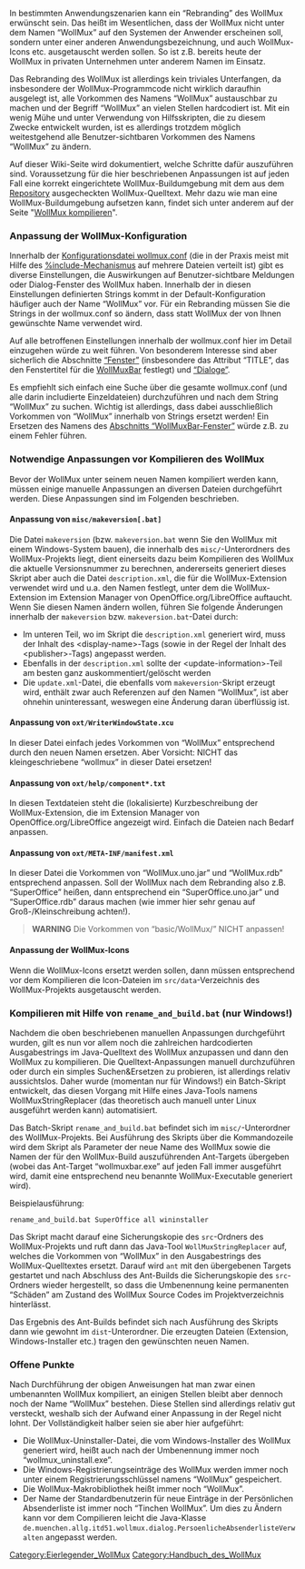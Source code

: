 In bestimmten Anwendungszenarien kann ein “Rebranding” des
WollMux erwünscht sein. Das heißt im Wesentlichen,
dass der WollMux nicht unter dem Namen “WollMux” auf den Systemen der
Anwender erscheinen soll, sondern unter einer anderen
Anwendungsbezeichnung, und auch WollMux-Icons etc. ausgetauscht werden
sollen. So ist z.B. bereits heute der WollMux in privaten Unternehmen
unter anderem Namen im Einsatz.

Das Rebranding des WollMux ist allerdings kein triviales Unterfangen, da
insbesondere der WollMux-Programmcode nicht wirklich daraufhin ausgelegt
ist, alle Vorkommen des Namens “WollMux” austauschbar zu machen und der
Begriff “WollMux” an vielen Stellen hardcodiert ist. Mit ein wenig Mühe
und unter Verwendung von Hilfsskripten, die zu diesem Zwecke entwickelt
wurden, ist es allerdings trotzdem möglich weitestgehend alle
Benutzer-sichtbaren Vorkommen des Namens “WollMux” zu ändern.

Auf dieser Wiki-Seite wird dokumentiert, welche Schritte dafür
auszuführen sind. Voraussetzung für die hier beschriebenen Anpassungen
ist auf jeden Fall eine korrekt eingerichtete WollMux-Buildumgebung mit
dem aus dem [Repository](../Repository.md) ausgecheckten
WollMux-Quelltext. Mehr dazu wie man eine WollMux-Buildumgebung
aufsetzen kann, findet sich unter anderem auf der Seite "[WollMux kompilieren](../WollMux_kompilieren)".

### Anpassung der WollMux-Konfiguration

Innerhalb der [Konfigurationsdatei wollmux.conf](Konfigurationsdatei_wollmux.conf) (die in der
Praxis meist mit Hilfe des
[%include-Mechanismus](Format_von_WollMux-Config-Dateien.md#include)
auf mehrere Dateien verteilt ist) gibt es diverse Einstellungen, die
Auswirkungen auf Benutzer-sichtbare Meldungen oder Dialog-Fenster des
WollMux haben. Innerhalb der in diesen Einstellungen definierten Strings
kommt in der Default-Konfiguration häufiger auch der Name “WollMux” vor.
Für ein Rebranding müssen Sie die Strings in der wollmux.conf so ändern,
dass statt WollMux der von Ihnen gewünschte Name verwendet wird.

Auf alle betroffenen Einstellungen innerhalb der wollmux.conf hier im
Detail einzugehen würde zu weit führen. Von besonderem Interesse sind
aber sicherlich die Abschnitte
[“Fenster”](Konfigurationsdatei_wollmux_conf.md#fenster)
(insbesondere das Attribut “TITLE”, das den Fenstertitel für die
[WollMuxBar](WollMuxBar.md) festlegt) und
[“Dialoge”](Konfigurationsdatei_wollmux_conf.md#dialoge).

Es empfiehlt sich einfach eine Suche über die gesamte wollmux.conf (und
alle darin includierte Einzeldateien) durchzuführen und nach dem String
“WollMux” zu suchen. Wichtig ist allerdings, dass dabei ausschließlich
Vorkommen von “WollMux” innerhalb von Strings ersetzt werden! Ein
Ersetzen des Namens des [Abschnitts “WollMuxBar-Fenster”](Konfigurationsdatei_wollmux.conf#WollMuxBar-Fenster)
würde z.B. zu einem Fehler führen.

### Notwendige Anpassungen vor Kompilieren des WollMux

Bevor der WollMux unter seinem neuen Namen kompiliert werden kann,
müssen einige manuelle Anpassungen an diversen Dateien durchgeführt
werden. Diese Anpassungen sind im Folgenden beschrieben.

#### Anpassung von `misc/makeversion[.bat]`

Die Datei `makeversion` (bzw. `makeversion.bat` wenn Sie den WollMux mit
einem Windows-System bauen), die innerhalb des `misc/`-Unterordners des
WollMux-Projekts liegt, dient einerseits dazu beim Kompilieren des
WollMux die aktuelle Versionsnummer zu berechnen, andererseits generiert
dieses Skript aber auch die Datei `description.xml`, die für die
WollMux-Extension verwendet wird und u.a. den Namen festlegt, unter dem
die WollMux-Extension im Extension Manager von
OpenOffice.org/LibreOffice auftaucht. Wenn Sie diesen Namen ändern
wollen, führen Sie folgende Änderungen innerhalb der `makeversion` bzw.
`makeversion.bat`-Datei durch:

-   Im unteren Teil, wo im Skript die `description.xml` generiert wird,
    muss der Inhalt des &lt;display-name&gt;-Tags (sowie in der Regel der
    Inhalt des &lt;publisher&gt;-Tags) angepasst werden.
-   Ebenfalls in der `description.xml` sollte der
    &lt;update-information&gt;-Teil am besten ganz auskommentiert/gelöscht
    werden
-   Die `update.xml`-Datei, die ebenfalls vom `makeversion`-Skript
    erzeugt wird, enthält zwar auch Referenzen auf den Namen “WollMux”,
    ist aber ohnehin uninteressant, weswegen eine Änderung daran
    überflüssig ist.

#### Anpassung von `oxt/WriterWindowState.xcu`

In dieser Datei einfach jedes Vorkommen von “WollMux” entsprechend durch
den neuen Namen ersetzen. Aber Vorsicht: NICHT das kleingeschriebene
“wollmux” in dieser Datei ersetzen!

#### Anpassung von `oxt/help/component*.txt`

In diesen Textdateien steht die (lokalisierte) Kurzbeschreibung der
WollMux-Extension, die im Extension Manager von
OpenOffice.org/LibreOffice angezeigt wird. Einfach die Dateien nach
Bedarf anpassen.

#### Anpassung von `oxt/META-INF/manifest.xml`

In dieser Datei die Vorkommen von “WollMux.uno.jar” und “WollMux.rdb”
entsprechend anpassen. Soll der WollMux nach dem Rebranding also z.B.
“SuperOffice” heißen, dann entsprechend ein “SuperOffice.uno.jar” und
“SuperOffice.rdb” daraus machen (wie immer hier sehr genau auf
Groß-/Kleinschreibung achten!).

> **WARNING** Die Vorkommen von “basic/WollMux/” NICHT anpassen!

#### Anpassung der WollMux-Icons

Wenn die WollMux-Icons ersetzt werden sollen, dann müssen entsprechend
vor dem Kompilieren die Icon-Dateien im `src/data`-Verzeichnis des
WollMux-Projekts ausgetauscht werden.

### Kompilieren mit Hilfe von `rename_and_build.bat` (nur Windows!)

Nachdem die oben beschriebenen manuellen Anpassungen durchgeführt
wurden, gilt es nun vor allem noch die zahlreichen hardcodierten
Ausgabestrings im Java-Quelltext des WollMux anzupassen und dann den
WollMux zu kompilieren. Die Quelltext-Anpassungen manuell durchzuführen
oder durch ein simples Suchen&Ersetzen zu probieren, ist allerdings
relativ aussichtslos. Daher wurde (momentan nur für Windows!) ein
Batch-Skript entwickelt, das diesen Vorgang mit Hilfe eines Java-Tools
namens WollMuxStringReplacer (das theoretisch auch manuell unter Linux
ausgeführt werden kann) automatisiert.

Das Batch-Skript `rename_and_build.bat` befindet sich im
`misc/`-Unterordner des WollMux-Projekts. Bei Ausführung des Skripts
über die Kommandozeile wird dem Skript als Parameter der neue Name des
WollMux sowie die Namen der für den WollMux-Build auszuführenden
Ant-Targets übergeben (wobei das Ant-Target “wollmuxbar.exe” auf jeden
Fall immer ausgeführt wird, damit eine entsprechend neu benannte
WollMux-Executable generiert wird).

Beispielausführung:

`rename_and_build.bat SuperOffice all wininstaller`

Das Skript macht darauf eine Sicherungskopie des `src`-Ordners des
WollMux-Projekts und ruft dann das Java-Tool `WollMuxStringReplacer`
auf, welches die Vorkommen von “WollMux” in den Ausgabestrings des
WollMux-Quelltextes ersetzt. Darauf wird `ant` mit den übergebenen
Targets gestartet und nach Abschluss des Ant-Builds die Sicherungskopie
des `src`-Ordners wieder hergestellt, so dass die Umbenennung keine
permanenten “Schäden” am Zustand des WollMux Source Codes im
Projektverzeichnis hinterlässt.

Das Ergebnis des Ant-Builds befindet sich nach Ausführung des Skripts
dann wie gewohnt im `dist`-Unterordner. Die erzeugten Dateien
(Extension, Windows-Installer etc.) tragen den gewünschten neuen Namen.

### Offene Punkte

Nach Durchführung der obigen Anweisungen hat man zwar einen umbenannten
WollMux kompiliert, an einigen Stellen bleibt aber dennoch noch der Name
“WollMux” bestehen. Diese Stellen sind allerdings relativ gut versteckt,
weshalb sich der Aufwand einer Anpassung in der Regel nicht lohnt. Der
Vollständigkeit halber seien sie aber hier aufgeführt:

- Die WollMux-Uninstaller-Datei, die vom Windows-Installer des WollMux
    generiert wird, heißt auch nach der Umbenennung immer noch
    “wollmux\_uninstall.exe”.
- Die Windows-Registrierungseinträge des WollMux werden immer noch
    unter einem Registrierungsschlüssel namens “WollMux” gespeichert.
- Die WollMux-Makrobibliothek heißt immer noch “WollMux”.
- Der Name der Standardbenutzerin für neue Einträge in der
    Persönlichen Absenderliste ist immer noch “Tinchen WollMux”. Um dies
    zu Ändern kann vor dem Compilieren leicht die Java-Klasse
    `de.muenchen.allg.itd51.wollmux.dialog.PersoenlicheAbsenderlisteVerwalten`
    angepasst werden.

<Category:Eierlegender_WollMux> <Category:Handbuch_des_WollMux>
